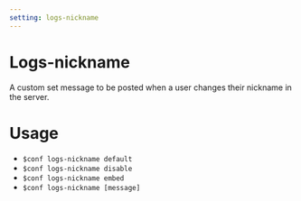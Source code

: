 ```yaml
---
setting: logs-nickname
---
```


# Logs-nickname

A custom set message to be posted when a user changes their nickname in the server.

# Usage

- `$conf logs-nickname default`
- `$conf logs-nickname disable`
- `$conf logs-nickname embed`
- `$conf logs-nickname [message]`
